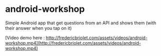 # android-workshop
Simple Android app that get questions from an API and shows them (with their answer when you tap on it)

[Video demo here : http://fredericbriolet.com/assets/videos/android-workshop.mp4](http://fredericbriolet.com/assets/videos/android-workshop.mp4)
